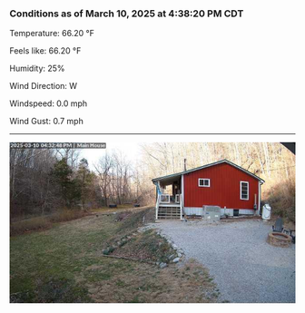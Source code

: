 ### Conditions as of March 10, 2025 at 4:38:20 PM CDT 

Temperature: 66.20 &deg;F

Feels like: 66.20 &deg;F

Humidity: 25%

Wind Direction: W

Windspeed: 0.0 mph

Wind Gust: 0.7 mph

---

<img src="./images/latest.jpeg"/>

